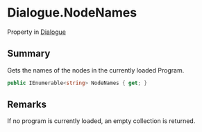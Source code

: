 # Dialogue.NodeNames

Property in [Dialogue](/docs/api/csharp/yarn.dialogue.md)

## Summary


Gets the names of the nodes in the currently loaded Program.


```csharp
public IEnumerable<string> NodeNames { get; }
```

## Remarks

If no program is currently loaded, an empty collection is
returned.

